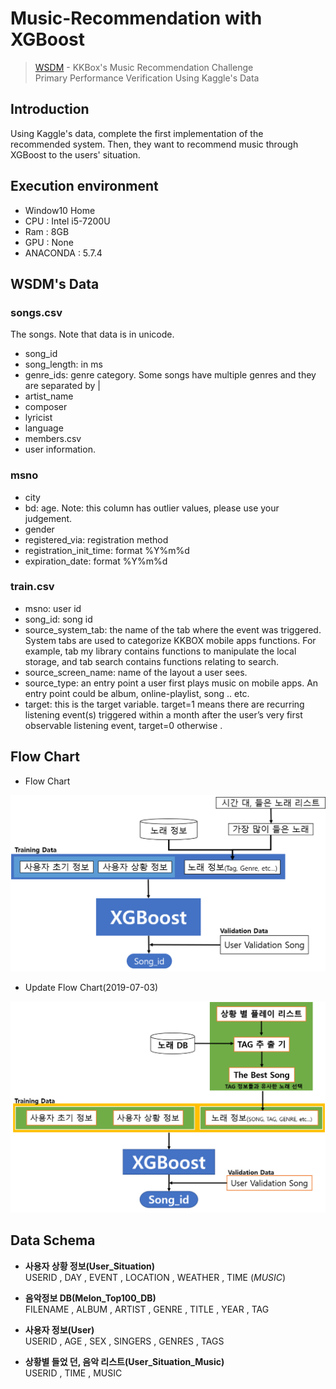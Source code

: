 # Music-Recommendation with XGBoost
> [WSDM](https://www.kaggle.com/c/kkbox-music-recommendation-challenge) - KKBox's Music Recommendation Challenge  
Primary Performance Verification Using Kaggle's Data  

## Introduction
Using Kaggle's data, complete the first implementation of the recommended system. Then, they want to recommend music through XGBoost to the users' situation.  

## Execution environment
- Window10 Home
- CPU : Intel i5-7200U
- Ram : 8GB
- GPU : None
- ANACONDA : 5.7.4

## WSDM's Data
### songs.csv
The songs. Note that data is in unicode.

* song_id
* song_length: in ms
* genre_ids: genre category. Some songs have multiple genres and they are separated by |
* artist_name
* composer
* lyricist
* language
* members.csv
* user information.

### msno
* city
* bd: age. Note: this column has outlier values, please use your judgement.
* gender
* registered_via: registration method
* registration_init_time: format %Y%m%d
* expiration_date: format %Y%m%d

### train.csv
* msno: user id
* song_id: song id
* source_system_tab: the name of the tab where the event was triggered. System tabs are used to categorize KKBOX mobile apps functions. For example, tab my library contains functions to manipulate the local storage, and tab search contains functions relating to search.
* source_screen_name: name of the layout a user sees.
* source_type: an entry point a user first plays music on mobile apps. An entry point could be album, online-playlist, song .. etc.
* target: this is the target variable. target=1 means there are recurring listening event(s) triggered within a month after the user’s very first observable listening event, target=0 otherwise .

## Flow Chart
* Flow Chart
<p align="center"> 
<img src="https://github.com/yunhyuck/Music-Recommendation/blob/master/Picture/flow%20chart.png">
</p>
  
* Update Flow Chart(2019-07-03)
<p align="center"> 
<img src="https://github.com/yunhyuck/Music-Recommendation/blob/master/Picture/flow%20chart%20update.png">
</p>

## Data Schema
* __사용자 상황 정보(User_Situation)__  
USERID , DAY , EVENT , LOCATION , WEATHER , TIME (_MUSIC_)
  
* __음악정보 DB(Melon_Top100_DB)__  
FILENAME , ALBUM , ARTIST , GENRE , TITLE , YEAR , TAG
  
* __사용자 정보(User)__  
USERID , AGE , SEX , SINGERS , GENRES , TAGS

* __상황별 들었 던, 음악 리스트(User_Situation_Music)__  
USERID , TIME , MUSIC

